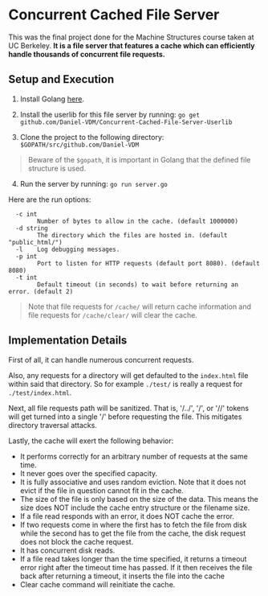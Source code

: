 # Concurrent Cached File Server
This was the final project done for the Machine Structures course taken at UC Berkeley. **It is a file server that features a cache which can efficiently handle thousands of concurrent file requests.**

## Setup and Execution

1) Install Golang [here](https://golang.org/doc/install).

2) Install the userlib for this file server by running: `go get github.com/Daniel-VDM/Concurrent-Cached-File-Server-Userlib`

3) Clone the project to the following directory: `$GOPATH/src/github.com/Daniel-VDM`
> Beware of the `$gopath`, it is important in Golang that the defined file structure is used.

4) Run the server by running: `go run server.go`

Here are the run options:
```
  -c int
        Number of bytes to allow in the cache. (default 1000000)
  -d string
        The directory which the files are hosted in. (default "public_html/")
  -l    Log debugging messages.
  -p int
        Port to listen for HTTP requests (default port 8080). (default 8080)
  -t int
        Default timeout (in seconds) to wait before returning an error. (default 2)
```

> Note that file requests for `/cache/` will return cache information and file requests for `/cache/clear/` will clear the cache.

## Implementation Details
First of all, it can handle numerous concurrent requests. 

Also, any requests for a directory will get defaulted to the `index.html` file within said that directory. So for example `./test/` is really a request for `./test/index.html`.

Next, all file requests path will be sanitized. That is, '/../', '\/', or '//' tokens will get turned into a single '/' before requesting the file. This mitigates directory traversal attacks.

Lastly, the cache will exert the following behavior:
* It performs correctly for an arbitrary number of requests at the same time.
* It never goes over the specified capacity. 
* It is fully associative and uses random eviction. Note that it does not evict if the file in question cannot fit in the cache. 
* The size of the file is only based on the size of the data. This means the size does NOT include the cache entry structure or the filename size.
* If a file read responds with an error, it does NOT cache the error.
* If two requests come in where the first has to fetch the file from disk while the second has to get the file from the cache, the disk request does not block the cache request.
* It has concurrent disk reads.
* If a file read takes longer than the time specified, it returns a timeout error right after the timeout time has passed. If it then receives the file back after returning a timeout, it inserts the file into the cache
* Clear cache command will reinitiate the cache.

